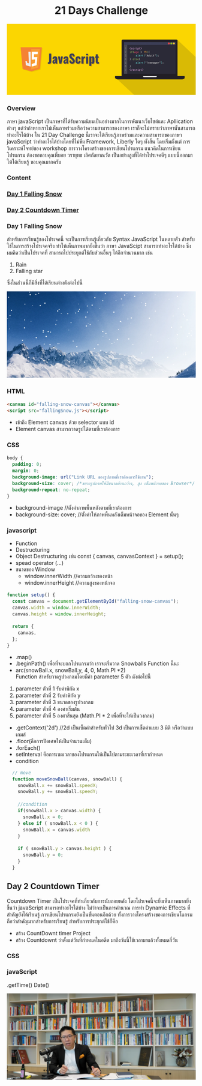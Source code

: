<div align="center">
    <h1>21 Days Challenge</h1>
    <img src="Picture/0.javaScript.png">
</div>

### Overview

ภาษา javaScript เป็นภาษาที่ได้รับความนิยมเป็นอย่างมากในการพัฒนาเว็บไซต์และ Apllication ต่างๆ แต่ว่าถ้าหากเราไม่เห็นภาพร่วมหรือว่าความสามารถของภาษา เราก็จะไม่ทราบว่าภาษานั้นสามารถทำอะไรได้บ้าง ใน 21 Day Challenge นี้เราจะได้เรียนรู้ภาพร่วมและความสามารถของภาษา javaScript ว่าทำอะไรได้บ้างโดยที่ไม่พึ่ง Framework, Liberly ใดๆ ทั้งสิ้น โดยเริ่มตั้งแต่ การวิเคราะห์โจทย์ของ workshop การวางโครงสร้างของการเขียนโปรแกรม แนวคิดในการเขียนโปรแกรม ต้องขอขอบคุณพี่บอย วรายุทธ เลิศกัลยาณวัต เป็นอย่างสูงที่ได้ทำโปรเจคดีๆ แบบนี้ออกมาให้ได้เรียนรู้ ขอบคุณมากครับ 

### Content

### [Day 1 Falling Snow](#Day-1-Falling-Snow)

### [Day 2 Countdown Timer](#Day-2-Countdown-Timer)

### Day 1 Falling Snow

สำหรับการเรียนรู้ของโปรเจคนี้ จะเป็นการเรียนรู้เกี่ยวกับ Syntax JavaScript ในหลายตัว สำหรับใช้ในการสร้างโปรเจคจริง ทำให้เห็นภาพมากยิ่งขึ้นว่า ภาษา JavaScipt สามารถทำอะไรได้บ้าง ซึ่งผมคิดว่าเป็นโปรเจคที่ สามารถไปประยุกต์ใช้กับส่วนอื่นๆ ได้อีกจำนวนมาก เช่น

1. Rain
2. Falling star

ซึ่งในส่วนนี้ก็มีสิ่งที่ได้เรียนต่างดังต่อไปนี้

![Failing the snow](Picture/1.FailingTheSnow.png)

### HTML

```html
<canvas id="falling-snow-canvas"></canvas>
<script src="fallingSnow.js"></script>
```

- เข้าถึง Element canvas ด้วย selector แบบ id
- Element canvas สามารถวาดรูปได้ตามที่เราต้องการ

### CSS

```css
body {
  padding: 0;
  margin: 0;
  background-image: url("Link URL ของรูปภาพที่เราต้องการใช้งาน");
  background-size: cover; /*ขยายรูปภาพให้มีขนาดด้านกว้าง, สูง เต็มหน้าจอของ Browser*/
  background-repeat: no-repeat;
}
```

- background-image //ตั้งค่าภาพพื้นหลังตามที่เราต้องการ
- background-size: cover; //ตั้งค่าให้ภาพพื้นหลังเต็มหน้าจอของ Element นั้นๆ

### javascript

- Function
- Destructuring
- Object Destructuring เช่น const { canvas, canvasContext } = setup();
- spead operator (...)
- ขนาดของ Window
  - window.innerWidth //ความกว้างของหน้า
  - window.innerHeight //ความสูงของหน้าจอ

```js
function setup() {
  const canvas = document.getElementById("falling-snow-canvas");
  canvas.width = window.innerWidth;
  canvas.height = window.innerHeight;

  return {
    canvas,
  };
}
```

- .map()
- .beginPath() เพื่อที่จะบอกโปรแกรมว่า เราจะเริ่มวาด Snowballs Function นี้นะ
- arc(snowBall.x, snowBall.y, 4, 0, Math.PI \*2)  
  Function สำหรับวาดรูปวงกลมโดยมีค่า parameter 5 ตัว ดังต่อไปนี้

1. parameter ตัวที่ 1 รับค่าพิกัด x
2. parameter ตัวที่ 2 รับค่าพิกัด y
3. parameter ตัวที่ 3 ขนาดของรูปวงกลม
4. parameter ตัวที่ 4 องศาเริ่มต้น
5. parameter ตัวที่ 5 องศาสิ้นสุด (Math.PI \* 2 เพื่อที่จะให้เป็นวงกลม)

- .getContext('2d') //2d เป็นเซ็ตค่าสำหรับทั่วไป 3d เป็นการเซ็ตค่าแบบ 3 มิติ หรือว่าแบบเกมส์
- .floor(คือการปัดเศษให้เป็นจำนวนเต็ม)
- .forEach()
- setInterval คือการเซตเวลาของโปรแกรมให้เป็นไปตามระยะเวลาที่เรากำหนด
- condition

```javaScript
  // move
  function moveSnowBall(canvas, snowBall) {
    snowBall.x += snowBall.speedX;
    snowBall.y += snowBall.speedY;

    //condition
    if(snowBall.x > canvas.width) {
      snowBall.x = 0;
    } else if ( snowBall.x < 0 ) {
      snowBall.x = canvas.width
    }

    if ( snowBall.y > canvas.height ) {
      snowBall.y = 0;
    }
  }
```

## Day 2 Countdown Timer

Countdown Timer เป็นโปรเจคที่ทำเกี่ยวกับการนับถอยหลัง โดยโปรเจคนี้จะยิ่งเห็นภาพมากยิ่งขึ้นว่า javaScript สามารถทำอะไรได้บ้าง ไม่ว่าจะเป็นการคำนวณ การทำ Dynamic Effects ที่สำคัญยังได้เรียนรู้ การเขียนโปรแกรมยังเป็นขั้นตอนอีกด้วย ทั้งการวางโครงสร้างของการเขียนโแกรม ถือว่าสำคัญมากสำหรับการเรียนรู้ สำหรับการประยุกต์ใช้ก็คือ

- สร้าง CountDownt timer Project
- สร้าง Countdownt ว่าตั้งแต่วันที่กำหนดในอดีต มาถึงวันนี้ใช้เวลามาแล้วทั้งหมดกี่วัน

### CSS

### javaScript

.getTime()
Date()

![Picure](assets/picture/piceture.png)

